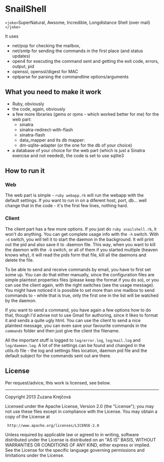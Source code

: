# SnailShell #
`<joke>`SuperNatural, Awsome, Incredible, Longdistance Shell (over
mail)`</joke>`

It uses 
- net/pop for checking the mailbox,
- net/smtp for sending the commands in the first place (and status updates)
- open4 for executing the command sent and getting the exit code, errors, output, pid
- openssl, openssl/digest for MAC
- optparse for parsing the commandline options/arguments

## What you need to make it work ##
- Ruby, obviously
- the code, again, obviously
- a few more libraries (gems or rpms - which worked better for me) for the web part:
  - sinatra
  - sinatra-redirect-with-flash
  - sinatra-flash
  - data\_mapper and its db mapper:
  - dm-sqlite-adapter (or the one for the db of your choice)
- a database of your choice for the web part (which is just a Sinatra exercise
  and not needed), the code is set to use sqlite3

## How to run it ##
### Web ###
The web part is simple - `ruby webapp.rb` will run the webapp with the default settings. 
If you want to run in on a diferent host, port, db... well change that in the code - it's 
the first few lines, nothing hard.

### Client ###
The client part has a few more options. If you just do `ruby snailshell.rb`, it won't do 
anything. You can get complete usage info with the `-h` switch. With `-d` switch, you will 
tell it to start the daemon in the background. It will print out the pid and also save it 
to .daemon file. This way, when you want to kill the daemon with the `-D` switch, or all 
of them if you started multiple (heaven knows why), it will read the pids form that file, 
kill all the daemons and delete the file.

To be able to send and receive commands by email, you have to first set some up.
You can do that either manually, since the configuration files are simple plaintext 
properties files (please keep the format if you do so), or you can use the client again, 
with the right switches (see the usage message). You might have noticed it is possible to 
set more than one mailbox to send commands to - while that is true, only the first one in 
the list will be watched by the daemon.

If you want to send a command, you have again a few options how to do that, though I'd 
advise not to use Gmail for authoring, since it likes to format it and sends a quite ugly 
html. You can use the client to send a nice plaintext message, you can even save
your favourite commands in the `commands` folder and then just give the client
the filename.

All the important stuff is logged to `log/error.log`, `log/mail.log` and `log/daemon.log`.
A lot of the settings can be found and changed in the utils.rb file - the log and 
settings files location, daemon pid file and the default subject for the commands sent 
out are there.

## License ##
Per request/advice, this work is licensed, see below.

-----------------------------------------------------------------------------------------

   Copyright 2013 Zuzana Krejčová

   Licensed under the Apache License, Version 2.0 (the "License");
   you may not use these files except in compliance with the License.
   You may obtain a copy of the License at

     http://www.apache.org/licenses/LICENSE-2.0

   Unless required by applicable law or agreed to in writing, software
   distributed under the License is distributed on an "AS IS" BASIS,
   WITHOUT WARRANTIES OR CONDITIONS OF ANY KIND, either express or implied.
   See the License for the specific language governing permissions and
   limitations under the License.
